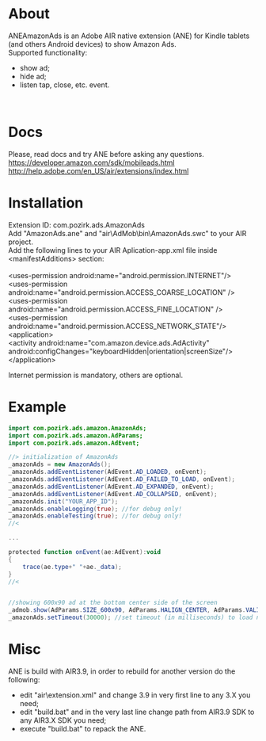 # About
ANEAmazonAds is an Adobe AIR native extension (ANE) for Kindle tablets (and others Android devices) to show Amazon Ads.<br />
Supported functionality:<br />
- show ad;<br />
- hide ad;<br />
- listen tap, close, etc. event.<br />
<br />

# Docs
Please, read docs and try ANE before asking any questions.<br />
https://developer.amazon.com/sdk/mobileads.html<br />
http://help.adobe.com/en_US/air/extensions/index.html<br />


# Installation
Extension ID: com.pozirk.ads.AmazonAds<br />
Add "AmazonAds.ane" and "air\AdMob\bin\AmazonAds.swc" to your AIR project.<br />
Add the following lines to your AIR Aplication-app.xml file inside &lt;manifestAdditions&gt; section:<br />
<br />
&lt;uses-permission android:name="android.permission.INTERNET"/&gt;<br />
&lt;uses-permission android:name="android.permission.ACCESS_COARSE_LOCATION" /&gt;<br />
&lt;uses-permission android:name="android.permission.ACCESS_FINE_LOCATION" /&gt;<br />
&lt;uses-permission android:name="android.permission.ACCESS_NETWORK_STATE"/&gt;<br />
&lt;application&gt;<br />
	&lt;activity android:name="com.amazon.device.ads.AdActivity" android:configChanges="keyboardHidden|orientation|screenSize"/&gt;<br />
&lt;/application&gt;<br />

Internet permission is mandatory, others are optional.


# Example
```actionscript
import com.pozirk.ads.amazon.AmazonAds;
import com.pozirk.ads.amazon.AdParams;
import com.pozirk.ads.amazon.AdEvent;

//> initialization of AmazonAds
_amazonAds = new AmazonAds();
_amazonAds.addEventListener(AdEvent.AD_LOADED, onEvent);
_amazonAds.addEventListener(AdEvent.AD_FAILED_TO_LOAD, onEvent);
_amazonAds.addEventListener(AdEvent.AD_EXPANDED, onEvent);
_amazonAds.addEventListener(AdEvent.AD_COLLAPSED, onEvent);
_amazonAds.init("YOUR_APP_ID");
_amazonAds.enableLogging(true); //for debug only!
_amazonAds.enableTesting(true); //for debug only!
//<

...

protected function onEvent(ae:AdEvent):void
{
	trace(ae.type+" "+ae._data);
}
//<


//showing 600x90 ad at the bottom center side of the screen
_admob.show(AdParams.SIZE_600x90, AdParams.HALIGN_CENTER, AdParams.VALIGN_BOTTOM);
_amazonAds.setTimeout(30000); //set timeout (in milliseconds) to load new ad, not sure if it's working...
```

# Misc
ANE is build with AIR3.9, in order to rebuild for another version do the following:<br />
- edit "air\extension.xml" and change 3.9 in very first line to any 3.X you need;<br />
- edit "build.bat" and in the very last line change path from AIR3.9 SDK to any AIR3.X SDK you need;<br />
- execute "build.bat" to repack the ANE.<br />
